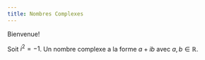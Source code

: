 ```yaml
---
title: Nombres Complexes
---
```


Bienvenue!

Soit $i^2 = -1$. Un nombre complexe a la forme $a + ib$ avec $a, b \in \mathbb R$.
